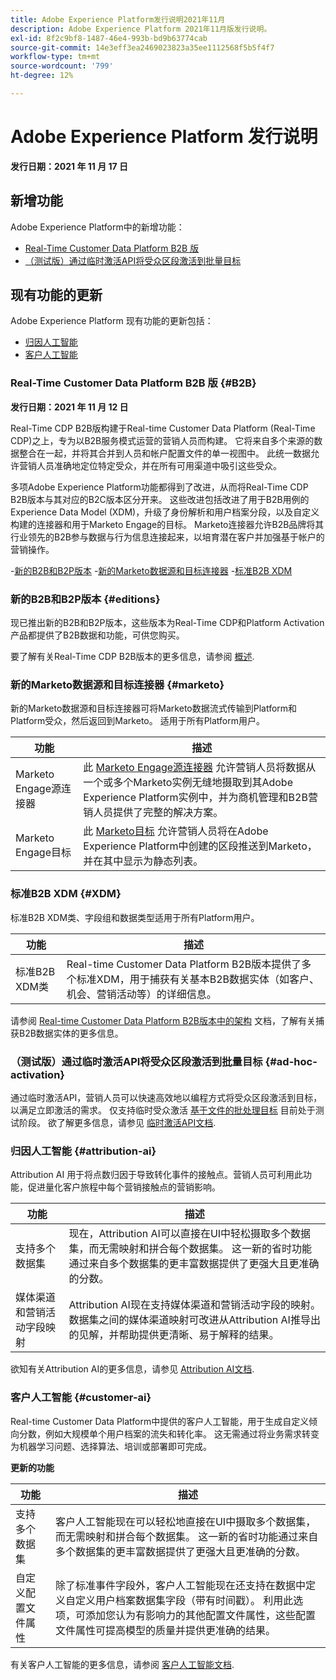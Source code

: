 ```yaml
---
title: Adobe Experience Platform发行说明2021年11月
description: Adobe Experience Platform 2021年11月版发行说明。
exl-id: 8f2c9bf8-1487-46e4-993b-bd9b63774cab
source-git-commit: 14e3eff3ea2469023823a35ee1112568f5b5f4f7
workflow-type: tm+mt
source-wordcount: '799'
ht-degree: 12%

---
```


# Adobe Experience Platform 发行说明

**发行日期：2021 年 11 月 17 日**

## 新增功能

Adobe Experience Platform中的新增功能：

- [Real-Time Customer Data Platform B2B 版](#B2B)
- [（测试版）通过临时激活API将受众区段激活到批量目标](#ad-hoc-activation)

## 现有功能的更新

Adobe Experience Platform 现有功能的更新包括：

- [归因人工智能](#attribution-ai)
- [客户人工智能](#customer-ai)

### Real-Time Customer Data Platform B2B 版 {#B2B}

**发行日期：2021 年 11 月 12 日**

Real-Time CDP B2B版构建于Real-time Customer Data Platform (Real-Time CDP)之上，专为以B2B服务模式运营的营销人员而构建。 它将来自多个来源的数据整合在一起，并将其合并到人员和帐户配置文件的单一视图中。 此统一数据允许营销人员准确地定位特定受众，并在所有可用渠道中吸引这些受众。

多项Adobe Experience Platform功能都得到了改进，从而将Real-Time CDP B2B版本与其对应的B2C版本区分开来。 这些改进包括改进了用于B2B用例的Experience Data Model (XDM)，升级了身份解析和用户档案分段，以及自定义构建的连接器和用于Marketo Engage的目标。 Marketo连接器允许B2B品牌将其行业领先的B2B参与数据与行为信息连接起来，以培育潜在客户并加强基于帐户的营销操作。

-[新的B2B和B2P版本](#editions)
-[新的Marketo数据源和目标连接器](#marketo)
-[标准B2B XDM](#XDM)

### 新的B2B和B2P版本 {#editions}

现已推出新的B2B和B2P版本，这些版本为Real-Time CDP和Platform Activation产品都提供了B2B数据和功能，可供您购买。

要了解有关Real-Time CDP B2B版本的更多信息，请参阅 [概述](../../rtcdp/overview.md).

### 新的Marketo数据源和目标连接器 {#marketo}

新的Marketo数据源和目标连接器可将Marketo数据流式传输到Platform和Platform受众，然后返回到Marketo。 适用于所有Platform用户。

| 功能 | 描述 |
|----------|-------------|
| Marketo Engage源连接器 | 此 [Marketo Engage源连接器](../../sources/connectors/adobe-applications/marketo/marketo.md) 允许营销人员将数据从一个或多个Marketo实例无缝地摄取到其Adobe Experience Platform实例中，并为商机管理和B2B营销人员提供了完整的解决方案。 |
| Marketo Engage目标 | 此 [Marketo目标](../../destinations/catalog/adobe/marketo-engage.md) 允许营销人员将在Adobe Experience Platform中创建的区段推送到Marketo，并在其中显示为静态列表。 |

### 标准B2B XDM {#XDM}

标准B2B XDM类、字段组和数据类型适用于所有Platform用户。

| 功能 | 描述 |
|-----------|--------------|
| 标准B2B XDM类 | Real-time Customer Data Platform B2B版本提供了多个标准XDM，用于捕获有关基本B2B数据实体（如客户、机会、营销活动等）的详细信息。 |

请参阅 [Real-time Customer Data Platform B2B版本中的架构](../../rtcdp/schemas/b2b.md) 文档，了解有关捕获B2B数据实体的更多信息。

### （测试版）通过临时激活API将受众区段激活到批量目标 {#ad-hoc-activation}

通过临时激活API，营销人员可以快速高效地以编程方式将受众区段激活到目标，以满足立即激活的需求。 仅支持临时受众激活 [基于文件的批处理目标](../../destinations/destination-types.md#file-based) 目前处于测试阶段。 欲了解更多信息，请参见 [临时激活API文档](../../destinations/api/ad-hoc-activation-api.md).

### 归因人工智能 {#attribution-ai}

Attribution AI 用于将点数归因于导致转化事件的接触点。营销人员可利用此功能，促进量化客户旅程中每个营销接触点的营销影响。

| 功能 | 描述 |
|-----------|---------------|
| 支持多个数据集 | 现在，Attribution AI可以直接在UI中轻松摄取多个数据集，而无需映射和拼合每个数据集。 这一新的省时功能通过来自多个数据集的更丰富数据提供了更强大且更准确的分数。 |
| 媒体渠道和营销活动字段映射 | Attribution AI现在支持媒体渠道和营销活动字段的映射。 数据集之间的媒体渠道映射可改进从Attribution AI推导出的见解，并帮助提供更清晰、易于解释的结果。 |

欲知有关Attribution AI的更多信息，请参见 [Attribution AI文档](../../intelligent-services/attribution-ai/overview.md).

### 客户人工智能 {#customer-ai}

Real-time Customer Data Platform中提供的客户人工智能，用于生成自定义倾向分数，例如大规模单个用户档案的流失和转化率。 这无需通过将业务需求转变为机器学习问题、选择算法、培训或部署即可完成。

**更新的功能**

| 功能 | 描述 |
|-----------|-------------|
| 支持多个数据集 | 客户人工智能现在可以轻松地直接在UI中摄取多个数据集，而无需映射和拼合每个数据集。 这一新的省时功能通过来自多个数据集的更丰富数据提供了更强大且更准确的分数。 |
| 自定义配置文件属性 | 除了标准事件字段外，客户人工智能现在还支持在数据中定义自定义用户档案数据集字段（带有时间戳）。 利用此选项，可添加您认为有影响力的其他配置文件属性，这些配置文件属性可提高模型的质量并提供更准确的结果。 |

有关客户人工智能的更多信息，请参阅 [客户人工智能文档](../../intelligent-services/customer-ai/overview.md).
